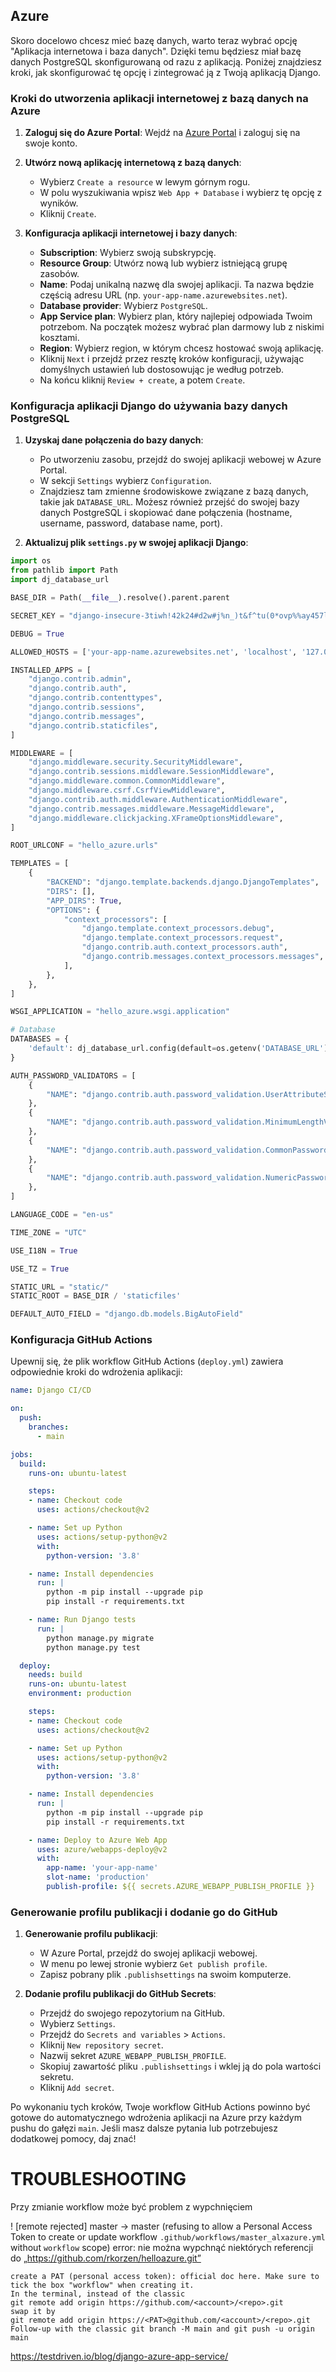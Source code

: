 
## Azure

Skoro docelowo chcesz mieć bazę danych, warto teraz wybrać opcję "Aplikacja internetowa i baza danych". Dzięki temu będziesz miał bazę danych PostgreSQL skonfigurowaną od razu z aplikacją. Poniżej znajdziesz kroki, jak skonfigurować tę opcję i zintegrować ją z Twoją aplikacją Django.

### Kroki do utworzenia aplikacji internetowej z bazą danych na Azure

1. **Zaloguj się do Azure Portal**: Wejdź na [Azure Portal](https://portal.azure.com/) i zaloguj się na swoje konto.

2. **Utwórz nową aplikację internetową z bazą danych**:
    - Wybierz `Create a resource` w lewym górnym rogu.
    - W polu wyszukiwania wpisz `Web App + Database` i wybierz tę opcję z wyników.
    - Kliknij `Create`.

3. **Konfiguracja aplikacji internetowej i bazy danych**:
    - **Subscription**: Wybierz swoją subskrypcję.
    - **Resource Group**: Utwórz nową lub wybierz istniejącą grupę zasobów.
    - **Name**: Podaj unikalną nazwę dla swojej aplikacji. Ta nazwa będzie częścią adresu URL (np. `your-app-name.azurewebsites.net`).
    - **Database provider**: Wybierz `PostgreSQL`.
    - **App Service plan**: Wybierz plan, który najlepiej odpowiada Twoim potrzebom. Na początek możesz wybrać plan darmowy lub z niskimi kosztami.
    - **Region**: Wybierz region, w którym chcesz hostować swoją aplikację.
    - Kliknij `Next` i przejdź przez resztę kroków konfiguracji, używając domyślnych ustawień lub dostosowując je według potrzeb.
    - Na końcu kliknij `Review + create`, a potem `Create`.




### Konfiguracja aplikacji Django do używania bazy danych PostgreSQL

1. **Uzyskaj dane połączenia do bazy danych**:
    - Po utworzeniu zasobu, przejdź do swojej aplikacji webowej w Azure Portal.
    - W sekcji `Settings` wybierz `Configuration`.
    - Znajdziesz tam zmienne środowiskowe związane z bazą danych, takie jak `DATABASE_URL`. Możesz również przejść do swojej bazy danych PostgreSQL i skopiować dane połączenia (hostname, username, password, database name, port).

2. **Aktualizuj plik `settings.py` w swojej aplikacji Django**:

```python
import os
from pathlib import Path
import dj_database_url

BASE_DIR = Path(__file__).resolve().parent.parent

SECRET_KEY = "django-insecure-3tiwh!42k24#d2w#j%n_)t&f^tu(0*ovp%%ay457l+!0r*_0r)"

DEBUG = True

ALLOWED_HOSTS = ['your-app-name.azurewebsites.net', 'localhost', '127.0.0.1']

INSTALLED_APPS = [
    "django.contrib.admin",
    "django.contrib.auth",
    "django.contrib.contenttypes",
    "django.contrib.sessions",
    "django.contrib.messages",
    "django.contrib.staticfiles",
]

MIDDLEWARE = [
    "django.middleware.security.SecurityMiddleware",
    "django.contrib.sessions.middleware.SessionMiddleware",
    "django.middleware.common.CommonMiddleware",
    "django.middleware.csrf.CsrfViewMiddleware",
    "django.contrib.auth.middleware.AuthenticationMiddleware",
    "django.contrib.messages.middleware.MessageMiddleware",
    "django.middleware.clickjacking.XFrameOptionsMiddleware",
]

ROOT_URLCONF = "hello_azure.urls"

TEMPLATES = [
    {
        "BACKEND": "django.template.backends.django.DjangoTemplates",
        "DIRS": [],
        "APP_DIRS": True,
        "OPTIONS": {
            "context_processors": [
                "django.template.context_processors.debug",
                "django.template.context_processors.request",
                "django.contrib.auth.context_processors.auth",
                "django.contrib.messages.context_processors.messages",
            ],
        },
    },
]

WSGI_APPLICATION = "hello_azure.wsgi.application"

# Database
DATABASES = {
    'default': dj_database_url.config(default=os.getenv('DATABASE_URL'))
}

AUTH_PASSWORD_VALIDATORS = [
    {
        "NAME": "django.contrib.auth.password_validation.UserAttributeSimilarityValidator",
    },
    {
        "NAME": "django.contrib.auth.password_validation.MinimumLengthValidator",
    },
    {
        "NAME": "django.contrib.auth.password_validation.CommonPasswordValidator",
    },
    {
        "NAME": "django.contrib.auth.password_validation.NumericPasswordValidator",
    },
]

LANGUAGE_CODE = "en-us"

TIME_ZONE = "UTC"

USE_I18N = True

USE_TZ = True

STATIC_URL = "static/"
STATIC_ROOT = BASE_DIR / 'staticfiles'

DEFAULT_AUTO_FIELD = "django.db.models.BigAutoField"
```

### Konfiguracja GitHub Actions

Upewnij się, że plik workflow GitHub Actions (`deploy.yml`) zawiera odpowiednie kroki do wdrożenia aplikacji:

```yaml
name: Django CI/CD

on:
  push:
    branches:
      - main

jobs:
  build:
    runs-on: ubuntu-latest

    steps:
    - name: Checkout code
      uses: actions/checkout@v2

    - name: Set up Python
      uses: actions/setup-python@v2
      with:
        python-version: '3.8'

    - name: Install dependencies
      run: |
        python -m pip install --upgrade pip
        pip install -r requirements.txt

    - name: Run Django tests
      run: |
        python manage.py migrate
        python manage.py test

  deploy:
    needs: build
    runs-on: ubuntu-latest
    environment: production

    steps:
    - name: Checkout code
      uses: actions/checkout@v2

    - name: Set up Python
      uses: actions/setup-python@v2
      with:
        python-version: '3.8'

    - name: Install dependencies
      run: |
        python -m pip install --upgrade pip
        pip install -r requirements.txt

    - name: Deploy to Azure Web App
      uses: azure/webapps-deploy@v2
      with:
        app-name: 'your-app-name'
        slot-name: 'production'
        publish-profile: ${{ secrets.AZURE_WEBAPP_PUBLISH_PROFILE }}
```

### Generowanie profilu publikacji i dodanie go do GitHub

1. **Generowanie profilu publikacji**:
    - W Azure Portal, przejdź do swojej aplikacji webowej.
    - W menu po lewej stronie wybierz `Get publish profile`.
    - Zapisz pobrany plik `.publishsettings` na swoim komputerze.

2. **Dodanie profilu publikacji do GitHub Secrets**:
    - Przejdź do swojego repozytorium na GitHub.
    - Wybierz `Settings`.
    - Przejdź do `Secrets and variables` > `Actions`.
    - Kliknij `New repository secret`.
    - Nazwij sekret `AZURE_WEBAPP_PUBLISH_PROFILE`.
    - Skopiuj zawartość pliku `.publishsettings` i wklej ją do pola wartości sekretu.
    - Kliknij `Add secret`.

Po wykonaniu tych kroków, Twoje workflow GitHub Actions powinno być gotowe do automatycznego wdrożenia aplikacji na Azure przy każdym pushu do gałęzi `main`. Jeśli masz dalsze pytania lub potrzebujesz dodatkowej pomocy, daj znać!




# TROUBLESHOOTING


Przy zmianie workflow może być problem z wypchnięciem

 ! [remote rejected] master -> master (refusing to allow a Personal Access Token to create or update workflow `.github/workflows/master_alxazure.yml` without `workflow` scope)
error: nie można wypchnąć niektórych referencji do „https://github.com/rkorzen/helloazure.git”




    create a PAT (personal access token): official doc here. Make sure to tick the box "workflow" when creating it.
    In the terminal, instead of the classic
    git remote add origin https://github.com/<account>/<repo>.git
    swap it by
    git remote add origin https://<PAT>@github.com/<account>/<repo>.git
    Follow-up with the classic git branch -M main and git push -u origin main


https://testdriven.io/blog/django-azure-app-service/

